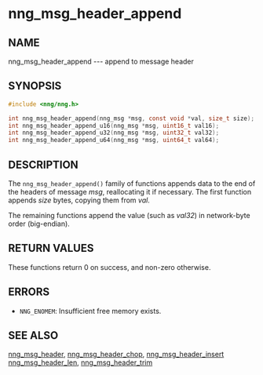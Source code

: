 # nng_msg_header_append

## NAME

nng_msg_header_append --- append to message header

## SYNOPSIS

```c
#include <nng/nng.h>

int nng_msg_header_append(nng_msg *msg, const void *val, size_t size);
int nng_msg_header_append_u16(nng_msg *msg, uint16_t val16);
int nng_msg_header_append_u32(nng_msg *msg, uint32_t val32);
int nng_msg_header_append_u64(nng_msg *msg, uint64_t val64);
```

## DESCRIPTION

The `nng_msg_header_append()` family of functions appends data to
the end of the headers of message _msg_, reallocating it if necessary.
The first function appends _size_ bytes, copying them from _val_.

The remaining functions append the value (such as _val32_) in
network-byte order (big-endian).

## RETURN VALUES

These functions return 0 on success, and non-zero otherwise.

## ERRORS

- `NNG_ENOMEM`: Insufficient free memory exists.

## SEE ALSO

[nng_msg_header](nng_msg_body.md),
[nng_msg_header_chop](nng_msg_header_chop.md),
[nng_msg_header_insert](nng_msg_header_insert.md)
[nng_msg_header_len](nng_msg_header_len.md),
[nng_msg_header_trim](nng_msg_header_trim.md)
